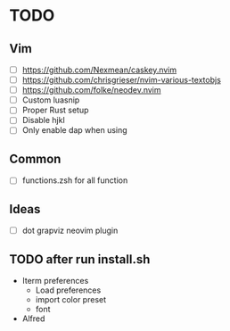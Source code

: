 # TODO

## Vim

- [ ] https://github.com/Nexmean/caskey.nvim
- [ ] https://github.com/chrisgrieser/nvim-various-textobjs
- [ ] https://github.com/folke/neodev.nvim
- [ ] Custom luasnip
- [ ] Proper Rust setup
- [ ] Disable hjkl
- [ ] Only enable dap when using

## Common

- [ ] functions.zsh for all function


## Ideas

- [ ] dot grapviz neovim plugin


## TODO after run install.sh

- Iterm preferences
  - Load preferences
  - import color preset
  - font
- Alfred
